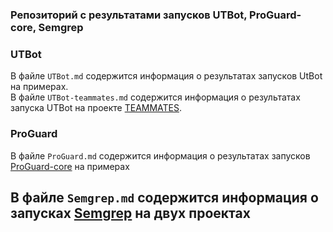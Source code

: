 ### Репозиторий с результатами запусков UTBot, ProGuard-core, Semgrep

### UTBot
В файле `UTBot.md` содержится информация о результатах запусков UtBot на примерах.  
В файле `UTBot-teammates.md` содержится информация о результатах запуска UTBot на проекте [TEAMMATES](https://github.com/TEAMMATES/teammates).

### ProGuard
В файле `ProGuard.md` содержится информация о результатах запусков [ProGuard-core](https://github.com/Guardsquare/proguard-core) на примерах

## В файле `Semgrep.md` содержится информация о запусках [Semgrep](https://semgrep.dev/) на двух проектах